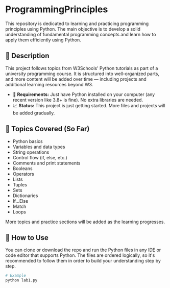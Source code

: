 # ProgrammingPrinciples

This repository is dedicated to learning and practicing programming principles using Python. The main objective is to develop a solid understanding of fundamental programming concepts and learn how to apply them efficiently using Python.

## 📘 Description

This project follows topics from W3Schools' Python tutorials as part of a university programming course. It is structured into well-organized parts, and more content will be added over time — including projects and additional learning resources beyond W3.

- 🔧 **Requirements:** Just have Python installed on your computer (any recent version like 3.8+ is fine). No extra libraries are needed.
- 📈 **Status:** This project is just getting started. More files and projects will be added gradually.

## 🧠 Topics Covered (So Far)

- Python basics  
- Variables and data types  
- String operations  
- Control flow (if, else, etc.)  
- Comments and print statements
- Booleans
- Operators
- Lists
- Tuples
- Sets
- Dictionaries
- If...Else
- Match
- Loops

More topics and practice sections will be added as the learning progresses.

## 🚀 How to Use

You can clone or download the repo and run the Python files in any IDE or code editor that supports Python. The files are ordered logically, so it's recommended to follow them in order to build your understanding step by step.

```bash
# Example
python lab1.py
